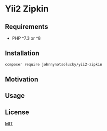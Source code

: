 # Yii2 Zipkin

## Requirements

- PHP ^7.3 or ^8

## Installation

```bash
composer require johnnynotsolucky/yii2-zipkin
```

## Motivation

## Usage

## License

[MIT](https://opensource.org/licenses/MIT)
